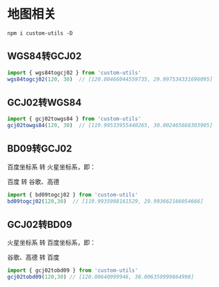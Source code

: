 # 地图相关

`npm i custom-utils -D`

## WGS84转GCJ02

```javascript
import { wgs84togcj02 } from 'custom-utils'
wgs84togcj02(120, 30)  // [120.00466044559735, 29.997534331696095]
```

## GCJ02转WGS84

```javascript
import { gcj02towgs84 } from 'custom-utils'
gcj02towgs84(120, 30)  // [119.99533955440265, 30.002465668303905]
```

## BD09转GCJ02

百度坐标系 转 火星坐标系，即：

百度 转 谷歌、高德

```javascript
import { bd09togcj02 } from 'custom-utils'
bd09togcj02(120,30)  // [119.9935908161529, 29.993662166054666]
```

## GCJ02转BD09

火星坐标系 转 百度坐标系，即：

谷歌、高德 转 百度

```javascript
import { gcj02tobd09 } from 'custom-utils'
gcj02tobd09(120,30) // [120.00640999946, 30.006359999864998]
```
